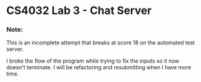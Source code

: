 # CS4032 Lab 3 - Chat Server

### Note:
This is an incomplete attempt that breaks at score 18 on the automated test server.

I broke the flow of the program while trying to fix the inputs so it now doesn't terminate.
I will be refactoring and resubmitting when I have more time.

